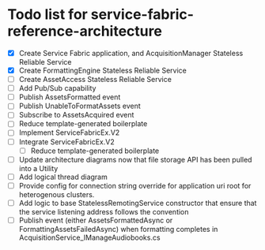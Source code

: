 # Todo list for service-fabric-reference-architecture
- [x] Create Service Fabric application, and AcquisitionManager Stateless Reliable Service
- [x] Create FormattingEngine Stateless Reliable Service
- [ ] Create AssetAccess Stateless Reliable Service
- [ ] Add Pub/Sub capability
- [ ] Publish AssetsFormatted event
- [ ] Publish UnableToFormatAssets event
- [ ] Subscribe to AssetsAcquired event
- [ ] Reduce template-generated boilerplate
- [ ] Implement ServiceFabricEx.V2
- [ ] Integrate ServiceFabricEx.V2
    - [ ] Reduce template-generated boilerplate
- [ ] Update architecture diagrams now that file storage API has been pulled into a Utility
- [ ] Add logical thread diagram
- [ ] Provide config for connection string override for application uri root for heterogenous clusters.
- [ ] Add logic to base StatelessRemotingService constructor that ensure that the service listening address follows the convention
- [ ] Publish event (either AssetsFormattedAsync or FormattingAssetsFailedAsync) when formatting completes in AcquisitionService_IManageAudiobooks.cs